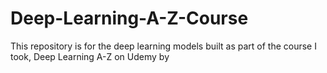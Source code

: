 # Deep-Learning-A-Z-Course
This repository is for the deep learning models built as part of the course I took, Deep Learning A-Z on Udemy by
